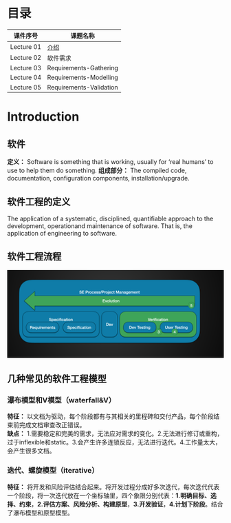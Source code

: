# 目录

|课件序号|课题名称|
|-----|------|
|Lecture 01|[介绍](#lec1)|
|Lecture 02|软件需求|
|Lecture 03|Requirements-Gathering|
|Lecture 04|Requirements-Modelling|
|Lecture 05|Requirements-Validation|


# Introduction #
<span id="lec1"></span>
## 软件
**定义：** Software is something that is working, usually for ‘real humans’ to use to help them do something.
**组成部分：** The compiled code, documentation, configuration components, installation/upgrade.

## 软件工程的定义
The application of a systematic, disciplined, quantifiable approach to the development, operationand maintenance of software.
That is, the application of engineering to software.

## 软件工程流程
![SEprocess](https://github.com/lakerschampions/Learning-Notes/blob/master/images/seprocess.png?raw=true)

## 几种常见的软件工程模型
### 瀑布模型和V模型（waterfall&V）
**特征：** 以文档为驱动，每个阶段都有与其相关的里程碑和交付产品，每个阶段结束前完成文档审查改正错误。<br/>
**缺点：** 1.需要稳定和完美的需求，无法应对需求的变化。2.无法进行修订或重构，过于inflexible和static。3.会产生许多连锁反应，无法进行迭代。4.工作量太大，会产生很多文档。

### 迭代、螺旋模型（iterative）
**特征：** 将开发和风险评估结合起来。将开发过程分成好多次迭代，每次迭代代表一个阶段，将一次迭代放在一个坐标轴里，四个象限分别代表：**1.明确目标、选择、约束**，**2.评估方案、风险分析、构建原型**，**3.开发验证**，**4.计划下阶段**。结合了瀑布模型和原型模型。

